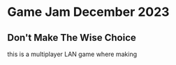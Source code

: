 # Game Jam December 2023
## Don't Make The Wise Choice

this is a multiplayer LAN game where making 